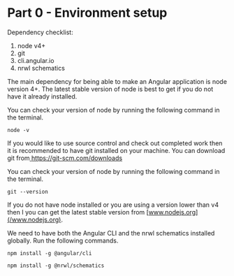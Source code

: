 # Part 0 - Environment setup

Dependency checklist:

1. node v4+
2. git
3. cli.angular.io
4. nrwl schematics

The main dependency for being able to make an Angular application is node version 4+. The latest stable version of node is best to get if you do not have it already installed.

You can check your version of node by running the following command in the terminal.

```
node -v
```

If you would like to use source control and check out completed work then it is recommended to have git installed on your machine. You can download git from[ https://git-scm.com/downloads ](https://git-scm.com/downloads )

 You can check your version of node by running the following command in the terminal.

```
git --version
```

If you do not have node installed or you are using a version lower than v4 then I you can get the latest stable version from [www.nodejs.org](/www.nodejs.org).

We need to have both the Angular CLI and the nrwl schematics installed globally. Run the following commands.

```
npm install -g @angular/cli
```

```
npm install -g @nrwl/schematics
```




